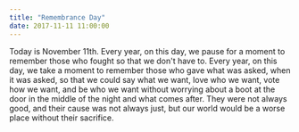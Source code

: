 ```yaml
---
title: "Remembrance Day"
date: 2017-11-11 11:00:00
---
```


Today is November 11th.
Every year,
on this day,
we pause for a moment to remember those who fought so that we don't have to.
Every year,
on this day,
we take a moment to remember those who gave what was asked,
when it was asked,
so that we could say what we want,
love who we want,
vote how we want,
and be who we want
without worrying about a boot at the door in the middle of the night
and what comes after.
They were not always good,
and their cause was not always just,
but our world would be a worse place without their sacrifice.
